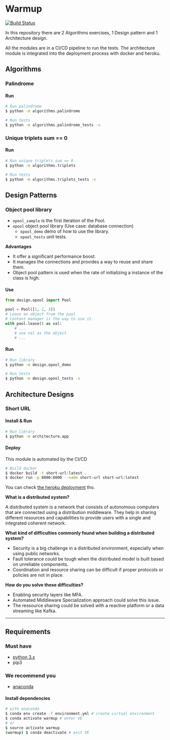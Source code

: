 # Warmup
[![Build Status](https://travis-ci.org/jorgechato/warmup.svg?branch=master)](https://travis-ci.org/jorgechato/warmup)

In this repository there are 2 Algorithms exercises, 1 Design pattern and 1 Architecture design.

All the modules are in a CI/CD pipeline to run the tests. The architecture module is integrated into the deployment process with docker and heroku.

## Algorithms

### Palindrome

#### Run

```zsh
# Run palindrome
$ python -m algorithms.palindrome

# Run tests
$ python -m algorithms.palindrome_tests -v
```

### Unique triplets sum == 0

#### Run

```zsh
# Run unique triplets sum == 0
$ python -m algorithms.triplets

# Run tests
$ python -m algorithms.triplets_tests -v
```

## Design Patterns

### Object pool library

- `opool_sample` is the first iteration of the Pool.
- `opool` object pool library (Use case: database connection)
    - `opool_demo` demo of how to use the library.
    - `opool_tests` unit tests.

**Advantages**

- It offer a significant performance boost.
- It manages the connections and provides a way to reuse and share them.
- Object pool pattern is used when the rate of initializing a instance of the class is high.

#### Use

```python
from design.opool import Pool

pool = Pool([1, 2, 3])
# Lease an object from the pool
# Context manager is the way to use it.
with pool.lease() as val:
    # ...
    # use val as the object
    # ...
```

#### Run

```zsh
# Run library
$ python -m design.opool_demo

# Run tests
$ python -m design.opool_tests -v
```

## Architecture Designs

### Short URL

#### Install & Run

```zsh
# Run library
$ python -m architecture.app
```

#### Deploy

This module is automated by the CI/CD

```zsh
# Build docker
$ docker build -t short-url:latest .
$ docker run -p 8000:8000 --name short-url short-url:latest
```

You can check [the heroku deployment](https://warmup-short-url.herokuapp.com) tho.

**What is a distributed system?**

A distributed system is a network that consists of autonomous computers that are connected using a distribution middleware. They help in sharing different resources and capabilities to provide users with a single and integrated coherent network.

**What kind of difficulties commonly found when building a distributed system?**

- Security is a big challenge in a distributed environment, especially when using public networks.
- Fault tolerance could be tough when the distributed model is built based on unreliable components.
- Coordination and resource sharing can be difficult if proper protocols or policies are not in place.

**How do you solve these difficulties?**

- Enabling security layers like MFA.
- Automated Middleware Specialization approach could solve this issue.
- The ressource sharing could be solved with a reactive platform or a data streaming like Kafka.

---

## Requirements

### Must have

- [python 3.x](https://www.python.org/downloads/)
- pip3

### We recommend you

- [anaconda](https://anaconda.org/anaconda/python)

#### Install dependencies

```bash
# with anaconda
$ conda env create -f environment.yml # create virtual environment
$ conda activate warmup # enter VE
# or
$ source activate warmup
(warmup) $ conda deactivate # exit VE
```